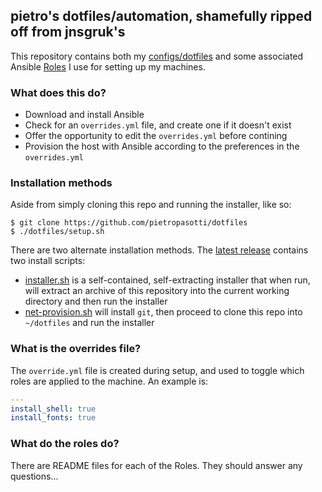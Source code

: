 ## pietro's dotfiles/automation, shamefully ripped off from jnsgruk's
This repository contains both my [configs/dotfiles](./dots) and some associated Ansible [Roles](./roles) I use for setting up my machines.

### What does this do?

- Download and install Ansible
- Check for an `overrides.yml` file, and create one if it doesn't exist
- Offer the opportunity to edit the `overrides.yml` before contining
- Provision the host with Ansible according to the preferences in the `overrides.yml`

### Installation methods

Aside from simply cloning this repo and running the installer, like so:

```
$ git clone https://github.com/pietropasotti/dotfiles
$ ./dotfiles/setup.sh
```

There are two alternate installation methods. The [latest release](https://github.com/PietroPasotti/dotfiles/releases/latest) contains two install scripts:

- [installer.sh](https://github.com/PietroPasotti/dotfiles/releases/latest/download/installer.sh) is a self-contained, self-extracting installer that when run, will extract an archive of this repository into the current working directory and then run the installer
- [net-provision.sh](https://github.com/PietroPasotti/dotfiles/releases/latest/download/net-provision.sh) will install `git`, then proceed to clone this repo into `~/dotfiles` and run the installer

### What is the overrides file?

The `override.yml` file is created during setup, and used to toggle which roles are applied to the machine. An example is:

```yaml
---
install_shell: true
install_fonts: true
```

### What do the roles do?

There are README files for each of the Roles. They should answer any questions...
